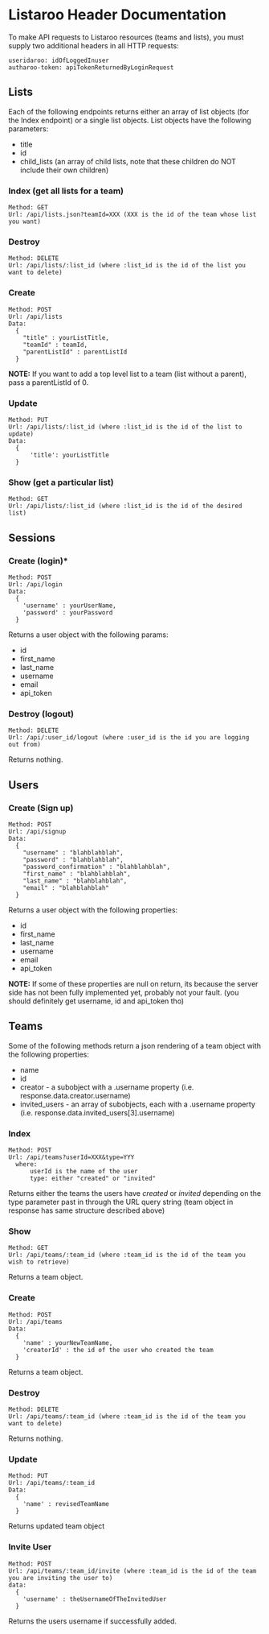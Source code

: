 # Listaroo Header Documentation

To make API requests to Listaroo resources (teams and lists), you must supply two additional headers in all HTTP requests:

```
useridaroo: idOfLoggedInuser
autharoo-token: apiTokenReturnedByLoginRequest
```

## Lists

Each of the following endpoints returns either an array of list objects (for the Index endpoint) or a single list objects. List objects have the following parameters:

* title
* id
* child_lists (an array of child lists, note that these children do NOT include their own children)

### Index (get all lists for a team)

```
Method: GET
Url: /api/lists.json?teamId=XXX (XXX is the id of the team whose list you want)
```

### Destroy

```
Method: DELETE
Url: /api/lists/:list_id (where :list_id is the id of the list you want to delete)
```

### Create

```
Method: POST
Url: /api/lists
Data:
  {
    "title" : yourListTitle,
    "teamId" : teamId,
    "parentListId" : parentListId    
  }
```

**NOTE:** If you want to add a top level list to a team (list without a parent), pass a parentListId of 0.
### Update

```
Method: PUT
Url: /api/lists/:list_id (where :list_id is the id of the list to update)
Data:
  {
      'title': yourListTitle
  }
```

### Show (get a particular list)

```
Method: GET
Url: /api/lists/:list_id (where :list_id is the id of the desired list)
```
## Sessions

### Create (login)*

```
Method: POST
Url: /api/login
Data:
  {
    'username' : yourUserName,
    'password' : yourPassword
  }
```
Returns a user object with the following params:

* id
* first_name
* last_name
* username
* email
* api_token

### Destroy (logout)

```
Method: DELETE
Url: /api/:user_id/logout (where :user_id is the id you are logging out from)
```

Returns nothing.

## Users

### Create (Sign up)

```
Method: POST
Url: /api/signup
Data:
  {
    "username" : "blahblahblah",
    "password" : "blahblahblah",
    "password_confirmation" : "blahblahblah",
    "first_name" : "blahblahblah",
    "last_name" : "blahblahblah",
    "email" : "blahblahblah"
  }
```
Returns a user object with the following properties:

* id
* first_name
* last_name
* username
* email
* api_token

**NOTE:** If some of these properties are null on return, its because the server side has not been fully implemented yet, probably not your fault. (you should definitely get username, id and api_token tho)

## Teams

Some of the following methods return a json rendering of a team object with the following properties:

* name
* id
* creator - a subobject with a .username property (i.e. response.data.creator.username)
* invited_users - an array of subobjects, each with a .username property (i.e. response.data.invited_users[3].username)

### Index

```
Method: POST
Url: /api/teams?userId=XXX&type=YYY
  where:
      userId is the name of the user
      type: either "created" or "invited"
```

Returns either the teams the users have *created* or *invited* depending on the type parameter past in through the URL query string (team object in response has same structure described above)

### Show

```
Method: GET
Url: /api/teams/:team_id (where :team_id is the id of the team you wish to retrieve)
```

Returns a team object.

### Create

```
Method: POST
Url: /api/teams
Data:
  {
    'name' : yourNewTeamName,
    'creatorId' : the id of the user who created the team
  }
```

Returns a team object.

### Destroy

```
Method: DELETE
Url: /api/teams/:team_id (where :team_id is the id of the team you want to delete)
```

Returns nothing.

### Update

```
Method: PUT
Url: /api/teams/:team_id
Data:
  {
    'name' : revisedTeamName
  }
```

Returns updated team object

### Invite User

```
Method: POST
Url: /api/teams/:team_id/invite (where :team_id is the id of the team you are inviting the user to)
data:
  {
    'username' : theUsernameOfTheInvitedUser
  }
```

Returns the users username if successfully added.

